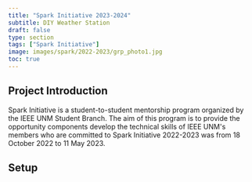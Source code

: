 ```yaml
---
title: "Spark Initiative 2023-2024"
subtitle: DIY Weather Station
draft: false
type: section
tags: ["Spark Initiative"]
image: images/spark/2022-2023/grp_photo1.jpg
toc: true
---
```


## Project Introduction

Spark Initiative is a student-to-student mentorship program organized by the IEEE UNM Student Branch. The aim of this program is to provide the opportunity  components develop the technical skills of IEEE UNM's members who are committed to 
Spark Initiative 2022-2023 was  from 18 October 2022 to 11 May 2023.


## Setup

### 